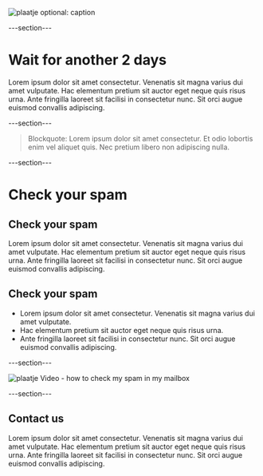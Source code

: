 ![plaatje](images/people-at-the-door.jpeg)
optional: caption

---section---

# Wait for another 2 days

Lorem ipsum dolor sit amet consectetur. Venenatis sit magna varius dui amet vulputate. Hac elementum pretium sit auctor eget neque quis risus urna. Ante fringilla laoreet sit facilisi in consectetur nunc. Sit orci augue euismod convallis adipiscing.

---section---

> Blockquote: Lorem ipsum dolor sit amet consectetur. Et odio lobortis enim vel aliquet quis. Nec pretium libero non adipiscing nulla.

---section---

# Check your spam

## Check your spam

Lorem ipsum dolor sit amet consectetur. Venenatis sit magna varius dui amet vulputate. Hac elementum pretium sit auctor eget neque quis risus urna. Ante fringilla laoreet sit facilisi in consectetur nunc. Sit orci augue euismod convallis adipiscing.

## Check your spam

- Lorem ipsum dolor sit amet consectetur. Venenatis sit magna varius dui amet vulputate.
- Hac elementum pretium sit auctor eget neque quis risus urna.
- Ante fringilla laoreet sit facilisi in consectetur nunc. Sit orci augue euismod convallis adipiscing.

---section---

![plaatje](images/people-at-the-door.jpeg)
Video - how to check my spam in my mailbox

---section---

## Contact us

Lorem ipsum dolor sit amet consectetur. Venenatis sit magna varius dui amet vulputate. Hac elementum pretium sit auctor eget neque quis risus urna. Ante fringilla laoreet sit facilisi in consectetur nunc. Sit orci augue euismod convallis adipiscing.
